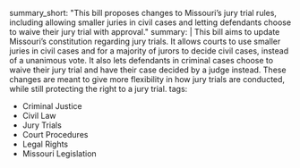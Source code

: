 summary_short: "This bill proposes changes to Missouri’s jury trial rules, including allowing smaller juries in civil cases and letting defendants choose to waive their jury trial with approval."
summary: |
  This bill aims to update Missouri’s constitution regarding jury trials. It allows courts to use smaller juries in civil cases and for a majority of jurors to decide civil cases, instead of a unanimous vote. It also lets defendants in criminal cases choose to waive their jury trial and have their case decided by a judge instead. These changes are meant to give more flexibility in how jury trials are conducted, while still protecting the right to a jury trial.
tags:
  - Criminal Justice
  - Civil Law
  - Jury Trials
  - Court Procedures
  - Legal Rights
  - Missouri Legislation
